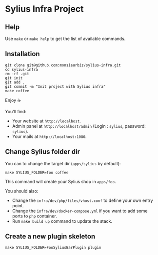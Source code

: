 # Sylius Infra Project

## Help

Use `make` or `make help` to get the list of available commands.

## Installation

```
git clone git@github.com:monsieurbiz/sylius-infra.git
cd sylius-infra
rm -rf .git
git init
git add .
git commit -m "Init project with Sylius infra"
make coffee
```

Enjoy ☕️

You'll find:

- Your website at `http://localhost`.
- Admin panel at `http://localhost/admin` (Login : `sylius`, password: `sylius`).
- Your mails at `http://localhost:1080`.

## Change Sylius folder dir

You can to change the target dir (`apps/sylius` by default):

```
make SYLIUS_FOLDER=foo coffee
```

This command will create your Sylius shop in `apps/foo`.

You should also:

- Change the `infra/dev/php/files/vhost.conf` to define your own entry point.
- Change the `infra/dev/docker-compose.yml` if you want to add some ports to `php` container.
- Run `make build up` command to update the stack.

## Create a new plugin skeleton

```
make SYLIUS_FOLDER=FooSyliusBarPlugin plugin
```